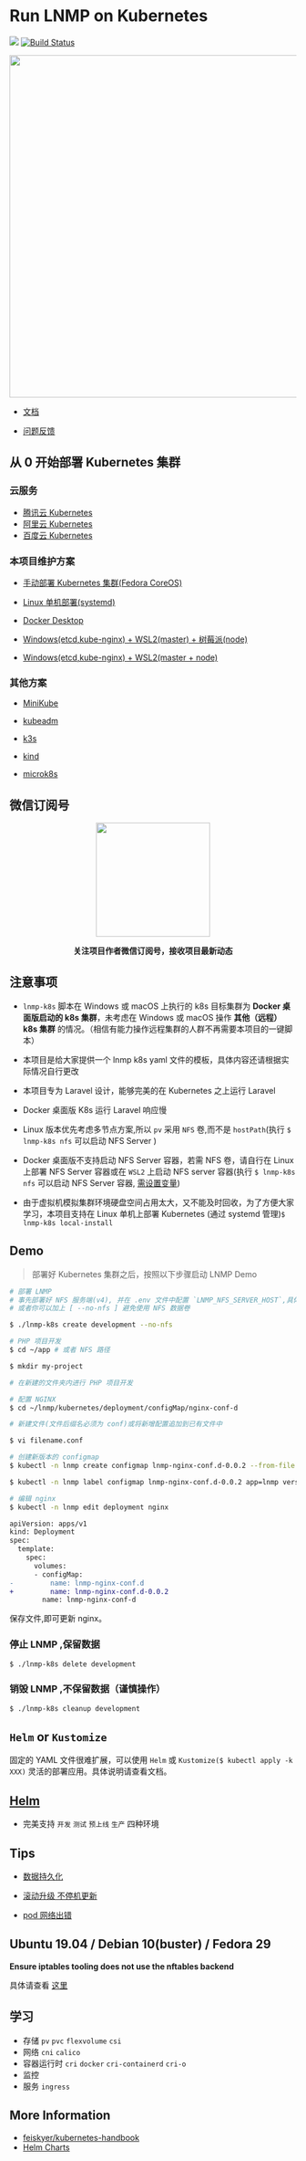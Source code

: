 # Run LNMP on Kubernetes

[![](https://img.shields.io/badge/AD-%E8%85%BE%E8%AE%AF%E4%BA%91%E5%AE%B9%E5%99%A8%E6%9C%8D%E5%8A%A1-blue.svg)](https://cloud.tencent.com/redirect.php?redirect=10058&cps_key=3a5255852d5db99dcd5da4c72f05df61) [![Build Status](https://travis-ci.com/khs1994-docker/lnmp-k8s.svg?branch=master)](https://travis-ci.com/khs1994-docker/lnmp-k8s)

<p align="center">
<img width="600" src="https://user-images.githubusercontent.com/16733187/47264269-2467a780-d546-11e8-8cde-f63207ee28d9.jpg">
</p>

* [文档](https://docs.k8s.lnmp.khs1994.com)

* [问题反馈](https://github.com/khs1994-docker/lnmp/issues/122)

## 从 0 开始部署 Kubernetes 集群

### 云服务

* [腾讯云 Kubernetes](https://cloud.tencent.com/redirect.php?redirect=10058&cps_key=3a5255852d5db99dcd5da4c72f05df61)
* [阿里云 Kubernetes](https://www.aliyun.com/product/kubernetes?source=5176.11533457&userCode=8lx5zmtu&type=copy)
* [百度云 Kubernetes](https://cloud.baidu.com/product/cce.html)

### 本项目维护方案

* [手动部署 Kubernetes 集群(Fedora CoreOS)](coreos)

* [Linux 单机部署(systemd)](systemd)

* [Docker Desktop](docs/setup/docker-desktop.md)

* [Windows(etcd,kube-nginx) + WSL2(master) + 树莓派(node)](rpi)

* [Windows(etcd,kube-nginx) + WSL2(master + node)](wsl2)

### 其他方案

* [MiniKube](docs/setup/minikube.md)

* [kubeadm](docs/setup/kubeadm.md)

* [k3s](docs/setup/k3s.md)

* [kind](https://github.com/kubernetes-sigs/kind)

* [microk8s](https://github.com/ubuntu/microk8s)

## 微信订阅号

<p align="center">
<img width="200" src="https://user-images.githubusercontent.com/16733187/46847944-84a96b80-ce19-11e8-9f0c-ec84b2ac463e.jpg">
</p>

<p align="center"><strong>关注项目作者微信订阅号，接收项目最新动态</strong></p>

## 注意事项

* `lnmp-k8s` 脚本在 Windows 或 macOS 上执行的 k8s 目标集群为 **Docker 桌面版启动的 k8s 集群**，未考虑在 Windows 或 macOS 操作 **其他（远程） k8s 集群** 的情况。（相信有能力操作远程集群的人群不再需要本项目的一键脚本）

* 本项目是给大家提供一个 lnmp k8s yaml 文件的模板，具体内容还请根据实际情况自行更改

* 本项目专为 Laravel 设计，能够完美的在 Kubernetes 之上运行 Laravel

* Docker 桌面版 K8s 运行 Laravel 响应慢

* Linux 版本优先考虑多节点方案,所以 `pv` 采用 `NFS` 卷,而不是 `hostPath`(执行 `$ lnmp-k8s nfs` 可以启动 NFS Server )

* Docker 桌面版不支持启动 NFS Server 容器，若需 NFS 卷，请自行在 Linux 上部署 NFS Server 容器或在 `WSL2` 上启动 NFS server 容器(执行 `$ lnmp-k8s nfs` 可以启动 NFS Server 容器, [需设置变量](nfs-server/README.md))

* 由于虚拟机模拟集群环境硬盘空间占用太大，又不能及时回收，为了方便大家学习，本项目支持在 Linux 单机上部署 Kubernetes (通过 systemd 管理)`$ lnmp-k8s local-install`

## Demo

> 部署好 Kubernetes 集群之后，按照以下步骤启动 LNMP Demo

```bash
# 部署 LNMP
# 事先部署好 NFS 服务端(v4), 并在 .env 文件中配置 `LNMP_NFS_SERVER_HOST`,具体参考 nfs-server 文件夹中的内容
# 或者你可以加上 [ --no-nfs ] 避免使用 NFS 数据卷

$ ./lnmp-k8s create development --no-nfs

# PHP 项目开发
$ cd ~/app # 或者 NFS 路径

$ mkdir my-project

# 在新建的文件夹内进行 PHP 项目开发

# 配置 NGINX
$ cd ~/lnmp/kubernetes/deployment/configMap/nginx-conf-d

# 新建文件(文件后缀名必须为 conf)或将新增配置追加到已有文件中

$ vi filename.conf

# 创建新版本的 configmap
$ kubectl -n lnmp create configmap lnmp-nginx-conf.d-0.0.2 --from-file deployment/configMap/nginx-conf-d

$ kubectl -n lnmp label configmap lnmp-nginx-conf.d-0.0.2 app=lnmp version=0.0.2

# 编辑 nginx
$ kubectl -n lnmp edit deployment nginx
```

```diff
apiVersion: apps/v1
kind: Deployment
spec:
  template:
    spec:
      volumes:
      - configMap:
-         name: lnmp-nginx-conf.d
+         name: lnmp-nginx-conf.d-0.0.2
        name: lnmp-nginx-conf-d
```

保存文件,即可更新 nginx。

### 停止 LNMP ,保留数据

```bash
$ ./lnmp-k8s delete development
```

### 销毁 LNMP ,不保留数据（谨慎操作）

```bash
$ ./lnmp-k8s cleanup development
```

## `Helm` or `Kustomize`

固定的 YAML 文件很难扩展，可以使用 `Helm` 或 `Kustomize($ kubectl apply -k XXX)` 灵活的部署应用。具体说明请查看文档。

## [Helm](helm)

* 完美支持 `开发` `测试` `预上线` `生产` 四种环境

## Tips

* [数据持久化](docs/storage/data.md)

* [滚动升级 不停机更新](docs/guide/rollout.md)

* [pod 网络出错](docs/guide/network.md)

## Ubuntu 19.04 / Debian 10(buster) / Fedora 29

**Ensure iptables tooling does not use the nftables backend**

具体请查看 [这里](./wsl2/README.switch.iptables.md)

## 学习

* 存储 `pv` `pvc` `flexvolume` `csi`
* 网络 `cni` `calico`
* 容器运行时 `cri` `docker` `cri-containerd` `cri-o`
* 监控
* 服务 `ingress`

## More Information

* [feiskyer/kubernetes-handbook](https://github.com/feiskyer/kubernetes-handbook)
* [Helm Charts](https://github.com/helm/charts)
